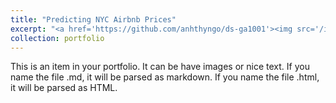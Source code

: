 ```yaml
---
title: "Predicting NYC Airbnb Prices"
excerpt: "<a href='https://github.com/anhthyngo/ds-ga1001'><img src='/images/airbnb-bagel.gif' width='500' height='300'></a>"
collection: portfolio
---
```


This is an item in your portfolio. It can be have images or nice text. If you name the file .md, it will be parsed as markdown. If you name the file .html, it will be parsed as HTML.

